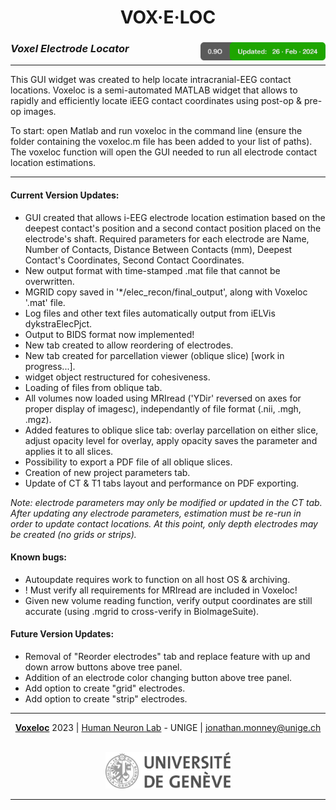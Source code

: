 <h1 align="center">VOX·E·LOC</h1>

<h3><a href="https://github.com/HumanNeuronLab/voxeloc/releases"><img src="https://github.com/jonathanmonney/misc_assets/blob/main/voxeloc/voxeloc_version.png" width="200" align="right"/></a><div align="left"><i>Voxel Electrode Locator</i></div></h3>


---

This GUI widget was created to help locate intracranial-EEG contact locations.
Voxeloc is a semi-automated MATLAB widget that allows to rapidly and 
efficiently locate iEEG contact coordinates using post-op & pre-op images.

To start: open Matlab and run voxeloc in the command line 
(ensure the folder containing the voxeloc.m file has been added to your 
list of paths).
The voxeloc function will open the GUI needed to run all electrode contact 
location estimations.

---

#### Current Version Updates:

- GUI created that allows i-EEG electrode location estimation based 
on the deepest contact's position and a second contact position
placed on the electrode's shaft.
Required parameters for each electrode are Name, Number of
Contacts, Distance Between Contacts (mm), Deepest Contact's
Coordinates, Second Contact Coordinates.
- New output format with time-stamped .mat file that cannot be 
overwritten.
- MGRID copy saved in '*/elec_recon/final_output', along with Voxeloc
'.mat' file.
- Log files and other text files automatically output from iELVis
dykstraElecPjct.
- Output to BIDS format now implemented!
- New tab created to allow reordering of electrodes.
- New tab created for parcellation viewer (oblique slice) [work in 
progress...].
- widget object restructured for cohesiveness.
- Loading of files from oblique tab.
- All volumes now loaded using MRIread ('YDir' reversed on axes for proper 
display of imagesc), independantly of file format (.nii, .mgh, .mgz).
- Added features to oblique slice tab: overlay parcellation on
either slice, adjust opacity level for overlay, apply opacity saves
the parameter and applies it to all slices.
- Possibility to export a PDF file of all oblique slices.
- Creation of new project parameters tab.
- Update of CT & T1 tabs layout and performance on PDF exporting.

*Note: electrode parameters may only be modified or updated in the
CT tab. After updating any electrode parameters, estimation must be
re-run in order to update contact locations. At this point, only
depth electrodes may be created (no grids or strips).*

#### Known bugs:
- Autoupdate requires work to function on all host OS & archiving.
- ! Must verify all requirements for MRIread are included in Voxeloc!
- Given new volume reading function, verify output coordinates are still 
accurate (using .mgrid to cross-verify in BioImageSuite).

#### Future Version Updates:
- Removal of "Reorder electrodes" tab and replace feature with up
and down arrow buttons above tree panel.
- Addition of an electrode color changing button above tree panel.
- Add option to create "grid" electrodes.
- Add option to create "strip" electrodes.

---

<p align="center"> <b><u>Voxeloc</u></b> 2023 
| <a href="https://www.unige.ch/medecine/neucli/en/groupes-de-recherche/1034megevand/">Human Neuron Lab</a> - UNIGE 
| <a href="mailto:jonathan.monney@unige.ch">jonathan.monney@unige.ch</a></p>
<br>
<div align="center"><a href="https://www.unige.ch/medecine/neucli/en/groupes-de-recherche/1034megevand/">
  <img src="https://raw.githubusercontent.com/HumanNeuronLab/voxeloc/main/assets/UNIGE_logo.png" width="200"/>
</a></div>

---
